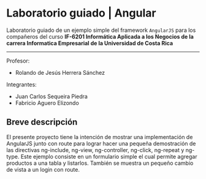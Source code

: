 # Laboratorio guiado | Angular
Laboratorio guiado de un ejemplo simple del framework `AngularJS` para los compañeros del curso <b>IF-6201 Informática Aplicada a los Negocios de la carrera Informatica Empresarial de la Universidad de Costa Rica</b>
***
Profesor: 
- Rolando de Jesús Herrera Sánchez

Integrantes: 
- Juan Carlos Sequeira Piedra
- Fabricio Aguero Elizondo

<h2>Breve descripción</h2>
El presente proyecto tiene la intención de mostrar una implementación de AngularJS junto con route para lograr hacer una pequeña demostración de las directivas ng-include, ng-view, ng-controller, ng-click, ng-repeat y ng-type.
Este ejemplo consiste en un formulario simple el cual permite agregar productos a una tabla y listarlos.
También se muestra un pequeño cambio de vista a un login con route.
